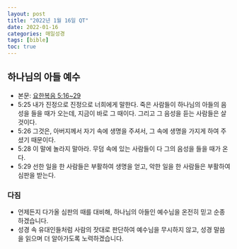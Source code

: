 ```yaml
---
layout: post
title: "2022년 1월 16일 QT"
date: 2022-01-16
categories: 매일성경
tags: [bible]
toc: true
---
```


## 하나님의 아들 예수
- 본문: [요한복음 5:16~29](https://www.bskorea.or.kr/bible/korbibReadpage.php?version=SAENEW&book=jhn&chap=5&sec=16&cVersion=&fontSize=15px&fontWeight=normal#focus)
- 5:25 내가 진정으로 진정으로 너희에게 말한다. 죽은 사람들이 하나님의 아들의 음성을 들을 때가 오는데, 지금이 바로 그 때이다. 그리고 그 음성을 듣는 사람들은 살 것이다.
- 5:26 그것은, 아버지께서 자기 속에 생명을 주셔서, 그 속에 생명을 가지게 하여 주셨기 때문이다.
- 5:28 이 말에 놀라지 말아라. 무덤 속에 있는 사람들이 다 그의 음성을 들을 때가 온다.
- 5:29 선한 일을 한 사람들은 부활하여 생명을 얻고, 악한 일을 한 사람들은 부활하여 심판을 받는다.

### 다짐
- 언제든지 다가올 심판의 때를 대비해, 하나님의 아들인 예수님을 온전히 믿고 순종하겠습니다.
- 성경 속 유대인들처럼 사람의 잣대로 판단하여 예수님을 무시하지 않고, 성경 말씀을 읽으며 더 알아가도록 노력하겠습니다.
